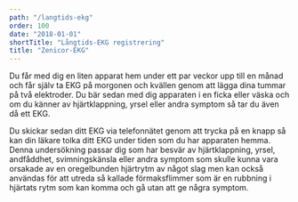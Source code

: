 ```yaml
---
path: "/langtids-ekg"
order: 100
date: "2018-01-01"
shortTitle: "Långtids-EKG registrering"
title: "Zenicor-EKG"
---
```


Du får med dig en liten apparat hem under ett par veckor upp till en månad och får själv ta EKG på morgonen och kvällen genom att lägga dina tummar på två elektroder. Du bär sedan med dig apparaten i en ficka eller väska och om du känner av hjärtklappning, yrsel eller andra symptom så tar du även då ett EKG.

Du skickar sedan ditt EKG via telefonnätet genom att trycka på en knapp så kan din läkare tolka ditt EKG under tiden som du har apparaten hemma. Denna undersökning passar dig som har besvär av hjärtklappning, yrsel, andfåddhet, svimningskänsla eller andra symptom som skulle kunna vara orsakade av en oregelbunden hjärtrytm av något slag men kan också användas för att utreda så kallade förmaksflimmer som är en rubbning i hjärtats rytm som kan komma och gå utan att ge några symptom.
